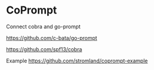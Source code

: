 # CoPrompt

Connect cobra and go-prompt 

https://github.com/c-bata/go-prompt

https://github.com/spf13/cobra


Example
https://github.com/stromland/coprompt-example
